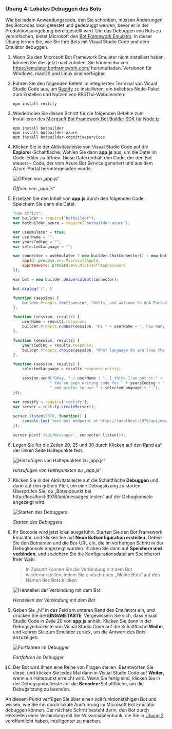 ### <a name="exercise-4-debug-the-bot-locally"></a>Übung 4: Lokales Debuggen des Bots

Wie bei jedem Anwendungscode, den Sie schreiben, müssen Änderungen des Botcodes lokal getestet und gedebuggt werden, bevor er in der Produktionsumgebung bereitgestellt wird. Um das Debuggen von Bots zu vereinfachen, bietet Microsoft den [Bot Framework Emulator](https://emulator.botframework.com/). In dieser Übung lernen Sie, wie Sie Ihre Bots mit Visual Studio Code und dem Emulator debuggen.

1. Wenn Sie den Microsoft Bot Framework Emulator nicht installiert haben, können Sie dies jetzt nachzuholen. Sie können ihn von https://emulator.botframework.com/ herunterladen. Versionen für Windows, macOS und Linux sind verfügbar.

1. Führen Sie den folgenden Befehl im integrierten Terminal von Visual Studio Code aus, um [Restify](http://restify.com/) zu installieren, ein beliebtes Node-Paket zum Erstellen und Nutzen von RESTful-Webdiensten:

    ```
    npm install restify
    ```

1. Wiederholen Sie diesen Schritt für die folgenden Befehle zum Installieren des [Microsoft Bot Framework Bot Builder SDK für Node.js](https://docs.microsoft.com/en-us/bot-framework/nodejs/bot-builder-nodejs-quickstart):

    ```
    npm install botbuilder
    npm install botbuilder-azure
    npm install botbuilder-cognitiveservices
    ```

1. Klicken Sie in der Aktivitätsleiste von Visual Studio Code auf die **Explorer**-Schaltfläche. Wählen Sie dann **app.js** aus, um die Datei im Code-Editor zu öffnen. Diese Datei enthält den Code, der den Bot steuert – Code, der vom Azure Bot Service generiert und aus dem Azure-Portal heruntergeladen wurde.

    ![Öffnen von „app.js“](../images/vs-select-index-js.png)

    _Öffnen von „app.js“_ 

1. Ersetzen Sie den Inhalt von **app.js** durch den folgenden Code. Speichern Sie dann die Datei:

    ```JavaScript
    "use strict";
    var builder = require("botbuilder");
    var botbuilder_azure = require("botbuilder-azure");
    
    var useEmulator = true; 
    var userName = ""; 
    var yearsCoding = ""; 
    var selectedLanguage = "";
    
    var connector = useEmulator ? new builder.ChatConnector() : new botbuilder_azure.BotServiceConnector({
        appId: process.env.MicrosoftAppId,
        appPassword: process.env.MicrosoftAppPassword      
    });
    
    var bot = new builder.UniversalBot(connector);
    
    bot.dialog('/', [
    
    function (session) {
        builder.Prompts.text(session, "Hello, and welcome to QnA Factbot! What's your name?");
    },
    
    function (session, results) {
        userName = results.response;
        builder.Prompts.number(session, "Hi " + userName + ", how many years have you been writing code?"); 
    },
    
    function (session, results) {
        yearsCoding = results.response;
        builder.Prompts.choice(session, "What language do you love the most?", ["C#", "Python", "Node.js", "Visual FoxPro"]);
    },
    
    function (session, results) {
        selectedLanguage = results.response.entity;   
    
        session.send("Okay, " + userName + ", I think I've got it:" +
                    " You've been writing code for " + yearsCoding + " years," +
                    " and prefer to use " + selectedLanguage + ".");
    }]);
     
    var restify = require('restify');
    var server = restify.createServer();

    server.listen(3978, function() {
        console.log('test bot endpoint at http://localhost:3978/api/messages');
    });

    server.post('/api/messages', connector.listen());    
    ```

1. Legen Sie für die Zeilen 20, 25 und 30 durch Klicken auf den Rand auf der linken Seite Haltepunkte fest.
 
    ![Hinzufügen von Haltepunkten zu „app.js“](../images/vs-add-breakpoints.png)

    _Hinzufügen von Haltepunkten zu „app.js“_ 

1. Klicken Sie in der Aktivitätsleiste auf die Schaltfläche **Debuggen** und dann auf den grünen Pfeil, um eine Debugsitzung zu starten. Überprüfen Sie, ob „Botendpunkt bei http://localhost:3978/api/messages testen“ auf der Debugkonsole angezeigt wird.
 
    ![Starten des Debuggers](../images/vs-launch-debugger.png)

    _Starten des Debuggers_ 

1. Ihr Botcode wird jetzt lokal ausgeführt. Starten Sie den Bot Framework Emulator, und klicken Sie auf **Neue Botkonfiguration erstellen**. Geben Sie den Botnamen und die Bot-URL ein, die im vorherigen Schritt in der Debugkonsole angezeigt wurden. Klicken Sie dann auf **Speichern und verbinden**, und speichern Sie die Konfigurationsdatei am Speicherort Ihrer Wahl.

    > In Zukunft können Sie die Verbindung mit dem Bot wiederherstellen, indem Sie einfach unter „Meine Bots“ auf den Namen des Bots klicken.

    ![Herstellen der Verbindung mit dem Bot](../images/new-bot-configuration.png)

    _Herstellen der Verbindung mit dem Bot_ 

1. Geben Sie „hi“ in das Feld am unteren Rand des Emulators ein, und drücken Sie die **EINGABETASTE**. Vergewissern Sie sich, dass Visual Studio Code in Zeile 20 von **app.js** anhält. Klicken Sie dann in der Debugsymbolleiste von Visual Studio Code auf die Schaltfläche **Weiter**, und kehren Sie zum Emulator zurück, um die Antwort des Bots anzuzeigen.
 
    ![Fortfahren im Debugger](../images/continue-debugging.png)

    _Fortfahren im Debugger_ 

1. Der Bot wird Ihnen eine Reihe von Fragen stellen. Beantworten Sie diese, und klicken Sie jedes Mal dann in Visual Studio Code auf **Weiter**, wenn ein Haltepunkt erreicht wird. Wenn Sie fertig sind, klicken Sie in der Debugsymbolleiste auf die **Beenden**-Schaltfläche, um die Debugsitzung zu beenden.

An diesem Punkt verfügen Sie über einen voll funktionsfähigen Bot und wissen, wie Sie ihn durch lokale Ausführung im Microsoft Bot Emulator debuggen können. Der nächste Schritt besteht darin, den Bot durch Herstellen einer Verbindung mit der Wissensdatenbank, die Sie in [Übung 2](#Exercise2) veröffentlicht haben, intelligenter zu machen.